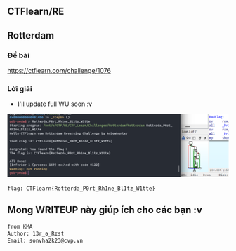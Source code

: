 ## CTFlearn/RE

## Rotterdam

### Đề bài

https://ctflearn.com/challenge/1076

### Lời giải

- I'll update full WU soon :v

![Alt text](IMG/Rotterdam/image.png)

```
flag: CTFlearn{Rotterda_P0rt_Rh1ne_Bl1tz_W1tte}
```

## Mong WRITEUP này giúp ích cho các bạn :v

```
from KMA
Author: 13r_ə_Rɪst
Email: sonvha2k23@cvp.vn
```
